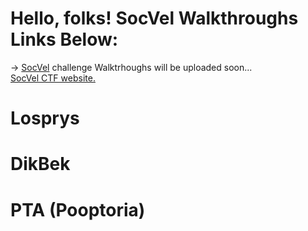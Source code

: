 # Hello, folks! SocVel Walkthroughs Links Below:
-> <a href="https://socvel.com/">SocVel</a> challenge Walktrhoughs will be uploaded soon...
</br>
<a href="https://ctf.socvel.com/">SocVel CTF website.</a>

# Losprys
# DikBek
# PTA (Pooptoria)
